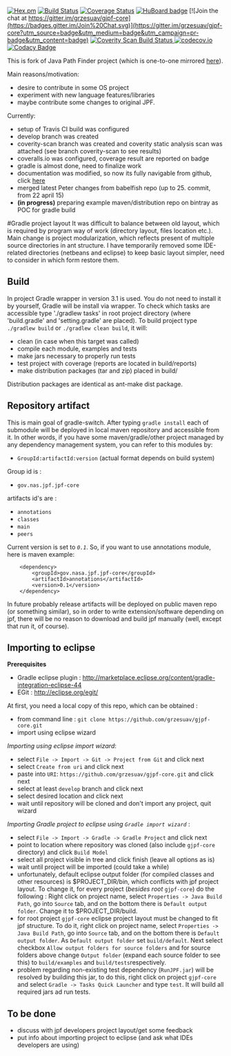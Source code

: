 [![Hex.pm](https://img.shields.io/hexpm/l/plug.svg)](https://github.com/grzesuav/gjpf-core/blob/master/LICENSE-2.0.txt)
[![Build Status](https://travis-ci.org/grzesuav/gjpf-core.svg?branch=master)](https://travis-ci.org/grzesuav/gjpf-core) 
[![Coverage Status](https://coveralls.io/repos/grzesuav/gjpf-core/badge.svg?branch=master)](https://coveralls.io/r/grzesuav/gjpf-core) 
[![HuBoard badge](http://img.shields.io/badge/Hu-Board-7965cc.svg)](https://huboard.com/grzesuav/gjpf-core)
[![Join the chat at https://gitter.im/grzesuav/gjpf-core](https://badges.gitter.im/Join%20Chat.svg)](https://gitter.im/grzesuav/gjpf-core?utm_source=badge&utm_medium=badge&utm_campaign=pr-badge&utm_content=badge)
<a href="https://scan.coverity.com/projects/4460">
  <img alt="Coverity Scan Build Status"
       src="https://scan.coverity.com/projects/4460/badge.svg"/>
</a>
[![codecov.io](https://codecov.io/github/grzesuav/gjpf-core/coverage.svg?branch=master)](https://codecov.io/github/grzesuav/gjpf-core?branch=master)
[![Codacy Badge](https://api.codacy.com/project/badge/grade/4aefa07697fe442c9bc9a2bb39e109ea)](https://www.codacy.com/app/grzesuav/gjpf-core)

This is fork of Java Path Finder project (which is one-to-one mirrored [here](https://github.com/grzesuav/jpf-core)).


Main reasons/motivation:
* desire to contribute in some OS project
* experiment with new language features/libraries
* maybe contribute some changes to original JPF.

Currently:
* setup of Travis CI build was configured
* develop branch was created
* coverity-scan branch was created and coverity static analysis scan was attached (see branch coverity-scan to see results)
* coveralls.io was configured, coverage result are reported on badge
* gradle is almost done, need to finalize work
* documentation was modified, so now its fully navigable from github, click [here](doc/index.md)
* merged latest Peter changes from babelfish repo (up to 25. commit, from 22 april 15)
* **(in progress)** preparing example maven/distribution repo on bintray as POC for gradle build

#Gradle project layout
It was difficult to balance between old layout, which is required by program way of work (directory layout, files location etc.).
Main change is project modularization, which reflects present of multiple source directories in ant structure. I have temporarily removed
some IDE-related directories (netbeans and eclipse) to keep basic layout simpler, need to consider in which form restore them.
## Build
In project Gradle wrapper in version 3.1 is used. You do not need to install it by yourself, Gradle will be install via wrapper.
To check which tasks are accessible type './gradlew tasks' in root project directory (where 'build.gradle' and 'setting.gradle' are placed).
To build project type `./gradlew build` or `./gradlew clean build`, it will:
* clean (in case when this target was called)
* compile each module, examples and tests
* make jars necessary to properly run tests
* test project with coverage (reports are located in build/reports)
* make distribution packages (tar and zip) placed in build/

Distribution packages are identical as ant-make dist package.

## Repository artifact
This is main goal of gradle-switch. After typing `gradle install` each of submodule will be deployed in local maven repository and accessible from it.
In other words, if you have some maven/gradle/other project managed by any dependency management system, you can refer to this modules by:
* `GroupId:artifactId:version` (actual format depends on build system)

Group id is :
* `gov.nas.jpf.jpf-core`

artifacts id's are : 
* `annotations`
* `classes`
* `main` 
* `peers`

Current version is set to _`0.1`_.
So, if you want to use annotations module, here is maven example:
```
    <dependency>
        <groupId>gov.nasa.jpf.jpf-core</groupId>
        <artifactId>annotations</artifactId>
        <version>0.1</version>
    </dependency>
```
In future probably release artifacts will be deployed on public maven repo (or something similar), so in order to write extension/software depending
on jpf, there will be no reason to download and build jpf manually (well, except that run it, of course).

## Importing to eclipse

**Prerequisites**
 * Gradle eclipse plugin : http://marketplace.eclipse.org/content/gradle-integration-eclipse-44
 * EGit : http://eclipse.org/egit/
 
At first, you need a local copy of this repo, which can be obtained :
* from command line : `git clone https://github.com/grzesuav/gjpf-core.git`
* import using eclipse wizard

*Importing using eclipse import wizard*:
* select `File -> Import -> Git -> Project from Git` and click next
* select `Create from uri` and click next
* paste into `URI`: `https://github.com/grzesuav/gjpf-core.git` and click next
* select at least `develop` branch and click next
* select desired location and click next
* wait until repository will be cloned and don't import any project, quit wizard

*Importing Gradle project to eclipse using `Gradle import wizard`* :
* select `File -> Import -> Gradle -> Gradle Project` and click next
* point to location where repository was cloned (also include `gjpf-core` directory) and click `Build Model`
* select all project visible in tree and click finish (leave all options as is)
* wait until project will be imported (could take a while)
* unfortunately, default eclipse output folder (for compiled classes and other resources) is $PROJECT_DIR/bin, which conflicts with jpf project layout. To change it, for every project (*besides root* `gjpf-core`) do the following : Right click on project name, select `Properties -> Java Build Path`, go into `Source` tab, and on the bottom there is `Default output folder`. Change it to $PROJECT_DIR/build.
* for root project `gjpf-core` eclipse project layout must be changed to fit jpf structure. To do it, right click on project name, select `Properties -> Java Build Path`, go into `Source` tab, and on the bottom there is `Default output folder`. As `Default output folder` set `build/default`. Next select checkbox  `Allow output folders for source folders` and for source folders above change `Output folder` (expand each source folder to see this) to `build/examples` and `build/tests`respectively.
* problem regarding non-existing test dependency (`RunJPF.jar`) will be resolved by building this jar, to do this, right click on project `gjpf-core` and select `Gradle -> Tasks Quick Launcher` and type `test`. It will build all required jars ad run tests.



## To be done
* discuss with jpf developers project layout/get some feedback
* put info about importing project to eclipse (and ask what IDEs developers are using)
